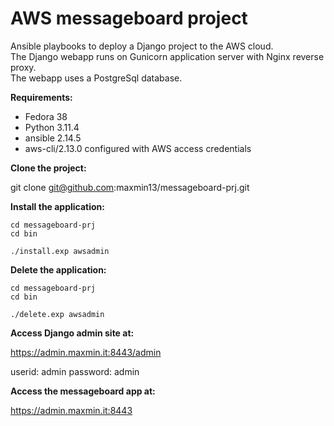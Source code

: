 # AWS messageboard project

Ansible playbooks to deploy a Django project to the AWS cloud.</br>
The Django webapp runs on Gunicorn application server with Nginx reverse proxy.</br>
The webapp uses a PostgreSql database.</br>

**Requirements:**

- Fedora 38
- Python 3.11.4
- ansible 2.14.5
- aws-cli/2.13.0 configured with AWS access credentials

**Clone the project:**

git clone git@github.com:maxmin13/messageboard-prj.git

**Install the application:**

```
cd messageboard-prj
cd bin

./install.exp awsadmin
```

**Delete the application:**

```
cd messageboard-prj
cd bin

./delete.exp awsadmin
```

**Access Django admin site at:**

https://admin.maxmin.it:8443/admin

userid: admin
password: admin


**Access the messageboard app at:**

https://admin.maxmin.it:8443

<br>
